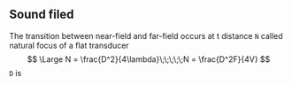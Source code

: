 





## Sound filed

The transition between near-field and far-field occurs at t distance `N` called natural focus of a flat transducer
$$
\Large N = \frac{D^2}{4\lambda}\;\;\;\;\;N = \frac{D^2F}{4V}
$$
`D` is 